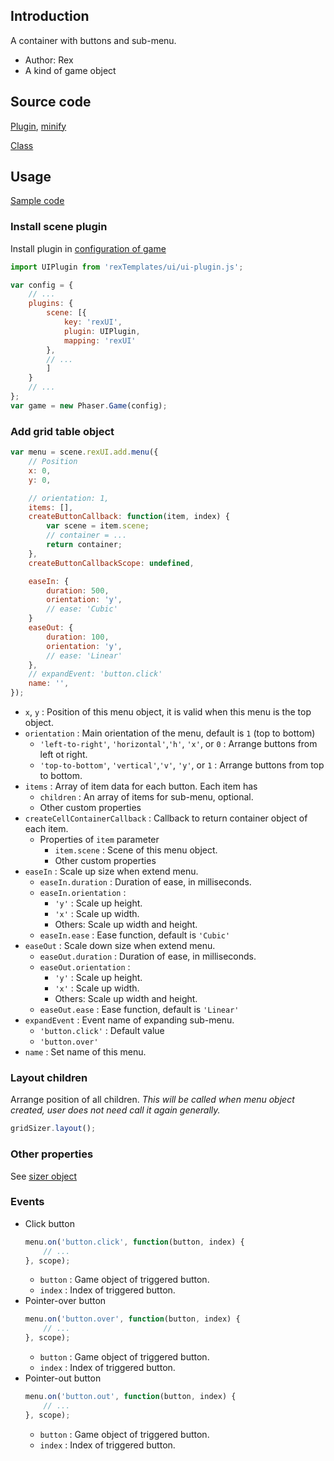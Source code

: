 ## Introduction

A container with buttons and sub-menu.

- Author: Rex
- A kind of game object

## Source code

[Plugin](https://github.com/rexrainbow/phaser3-rex-notes/blob/master/templates/ui/ui-plugin.js), [minify](https://github.com/rexrainbow/phaser3-rex-notes/blob/master/plugins/dist/rexuiplugin.min.js)

[Class](https://github.com/rexrainbow/phaser3-rex-notes/blob/master/templates/ui/menu/Menu.js)

## Usage

[Sample code](https://github.com/rexrainbow/phaser3-rex-notes/tree/master/examples/ui-menu)

### Install scene plugin

Install plugin in [configuration of game](game.md#configuration)

```javascript
import UIPlugin from 'rexTemplates/ui/ui-plugin.js';

var config = {
    // ...
    plugins: {
        scene: [{
            key: 'rexUI',
            plugin: UIPlugin,
            mapping: 'rexUI'
        },
        // ...
        ]
    }
    // ...
};
var game = new Phaser.Game(config);
```

### Add grid table object

```javascript
var menu = scene.rexUI.add.menu({
    // Position
    x: 0,
    y: 0,

    // orientation: 1,
    items: [],
    createButtonCallback: function(item, index) {
        var scene = item.scene;
        // container = ...
        return container;
    },
    createButtonCallbackScope: undefined,

    easeIn: {
        duration: 500,
        orientation: 'y',
        // ease: 'Cubic'
    }
    easeOut: {
        duration: 100,
        orientation: 'y',
        // ease: 'Linear'
    },
    // expandEvent: 'button.click'
    name: '',
});
```

- `x`, `y` : Position of this menu object, it is valid when this menu is the top object.
- `orientation` : Main orientation of the menu, default is `1` (top to bottom)
    - `'left-to-right'`, `'horizontal'`,`'h'`, `'x'`, or `0` : Arrange buttons from left ot right.
    - `'top-to-bottom'`, `'vertical'`,`'v'`, `'y'`, or `1` : Arrange buttons from top to bottom.
- `items` : Array of item data for each button. Each item has
    - `children` : An array of items for sub-menu, optional.
    - Other custom properties
- `createCellContainerCallback` : Callback to return container object of each item.
    - Properties of `item` parameter
        - `item.scene` : Scene of this menu object.
        - Other custom properties
- `easeIn` : Scale up size when extend menu.
    - `easeIn.duration` : Duration of ease, in milliseconds.
    - `easeIn.orientation` :
        - `'y'` : Scale up height.
        - `'x'` : Scale up width.
        - Others: Scale up width and height.
    - `easeIn.ease` : Ease function, default is `'Cubic'`
- `easeOut` : Scale down size when extend menu.
    - `easeOut.duration` : Duration of ease, in milliseconds.
    - `easeOut.orientation` :
        - `'y'` : Scale up height.
        - `'x'` : Scale up width.
        - Others: Scale up width and height.
    - `easeOut.ease` : Ease function, default is `'Linear'`
- `expandEvent` : Event name of expanding sub-menu.
    - `'button.click'` : Default value
    - `'button.over'`
- `name` : Set name of this menu.

### Layout children

Arrange position of all children. 
*This will be called when menu object created, user does not need call it again generally.*

```javascript
gridSizer.layout();
```

### Other properties

See [sizer object](ui-sizer.md)

### Events

- Click button
    ```javascript
    menu.on('button.click', function(button, index) {
        // ...
    }, scope);
    ```
    - `button` : Game object of triggered button.
    - `index` : Index of triggered button.
- Pointer-over button
    ```javascript
    menu.on('button.over', function(button, index) {
        // ...
    }, scope);
    ```
    - `button` : Game object of triggered button.
    - `index` : Index of triggered button.
- Pointer-out button
    ```javascript
    menu.on('button.out', function(button, index) {
        // ...
    }, scope);
    ```
    - `button` : Game object of triggered button.
    - `index` : Index of triggered button.
